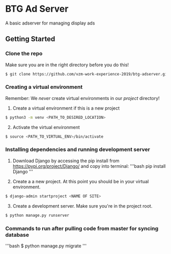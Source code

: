 # BTG Ad Server
A basic adserver for managing display ads

## Getting Started
### Clone the repo
Make sure you are in the right directory before you do this!

```bash
$ git clone https://github.com/vzm-work-experience-2019/btg-adserver.git
```


### Creating a virtual environment

Remember: We _never_ create virtual environments in our _project_ directory!

1. Create a virtual environment if this is a new project
```bash
$ python3 -m venv <PATH_TO_DESIRED_LOCATION>
```

2. Activate the virtual environment
```bash
$ source <PATH_TO_VIRTUAL_ENV>/bin/activate
```


### Installing dependencies and running development server

1. Download Django by accessing the pip install from https://pypi.org/project/Django/ and copy into terminal:
'''bash
pip install Django
'''

2. Create a a new project. At this point you should be in your virtual environment.
```bash
$ django-admin startproject <NAME OF SITE>
```

3. Create a development server. Make sure you're in the project root.
```bash
$ python manage.py runserver
```


### Commands to run after pulling code from master for syncing database
'''bash
$ python manage.py migrate
'''
